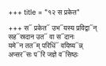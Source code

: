 +++
title = "१२ स प्रकेत"

+++
स᳓ प्रकेत᳓ उभ᳓यस्य प्रविद्वा᳓न्  
सह᳓स्रदान उत᳓ वा स᳓दानः  
यमे᳓न तत᳓म् परिधिं᳓ वयिष्य᳓न्न्  
अप्सर᳓सः प᳓रि जज्ञे व᳓सिष्ठः